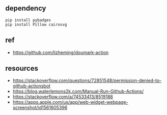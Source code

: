 ## dependency 

```
pip install pybadges
pip install Pillow cairosvg
```

## ref 

- https://github.com/lizheming/doumark-action

## resources 

- https://stackoverflow.com/questions/72851548/permission-denied-to-github-actionsbot
- https://blog.waterlemons2k.com/Manual-Run-Github-Actions/
- https://stackoverflow.com/a/74533413/8519188
- https://apps.apple.com/us/app/web-widget-webpage-screenshot/id1561605396

